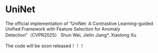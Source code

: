 # UniNet
The official implementation of “UniNet: A Contrastive Learning-guided Unified Framework with Feature Selection for Anomaly Detection”（CVPR2025）
Shun Wei, Jielin Jiang*, Xiaolong Xu


The code will be soon released！！！
